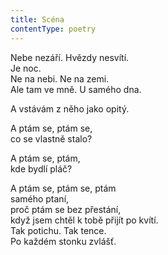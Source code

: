 ```yaml
---
title: Scéna
contentType: poetry
---
```


Nebe nezáří. Hvězdy nesvítí.  
Je noc.  
Ne na nebi. Ne na zemi.  
Ale tam ve mně. U samého dna.

A vstávám z něho jako opitý.

A ptám se, ptám se,  
co se vlastně stalo?

A ptám se, ptám,  
kde bydlí pláč?

A ptám se, ptám se, ptám  
samého ptaní,  
proč ptám se bez přestání,  
když jsem chtěl k tobě přijít po kvítí.  
Tak potichu. Tak tence.  
Po každém stonku zvlášť.
